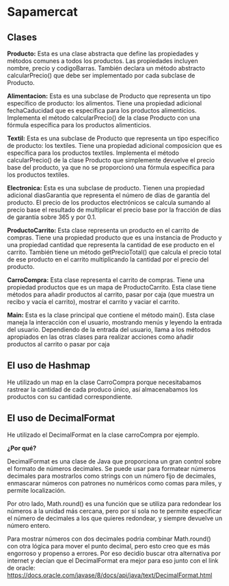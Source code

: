 # Sapamercat

## Clases

**Producto:** Esta es una clase abstracta que define las propiedades y métodos comunes a todos los productos. Las propiedades incluyen nombre, precio y codigoBarras. También declara un método abstracto calcularPrecio() que debe ser implementado por cada subclase de Producto. 

**Alimentacion:** Esta es una subclase de Producto que representa un tipo específico de producto: los alimentos. Tiene una propiedad adicional fechaCaducidad que es específica para los productos alimenticios. Implementa el método calcularPrecio() de la clase Producto con una fórmula específica para los productos alimenticios.  

**Textil:** Esta es una subclase de Producto que representa un tipo específico de producto: los textiles. Tiene una propiedad adicional composicion que es específica para los productos textiles. Implementa el método calcularPrecio() de la clase Producto que simplemente devuelve el precio base del producto, ya que no se proporcionó una fórmula específica para los productos textiles.

**Electronica:** Esta es una subclase de producto. Tienen una propiedad adicional diasGarantia que representa el número de días de garantía del producto. El precio de los productos electrónicos se calcula sumando al precio base el resultado de multiplicar el precio base por la fracción de días de garantía sobre 365 y por 0.1.

**ProductoCarrito:** Esta clase representa un producto en el carrito de compras. Tiene una propiedad producto que es una instancia de Producto y una propiedad cantidad que representa la cantidad de ese producto en el carrito. También tiene un método getPrecioTotal() que calcula el precio total de ese producto en el carrito multiplicando la cantidad por el precio del producto.

**CarroCompra:** Esta clase representa el carrito de compras. Tiene una propiedad productos que es un mapa de ProductoCarrito. Esta clase tiene métodos para añadir productos al carrito, pasar por caja (que muestra un recibo y vacía el carrito), mostrar el carrito y vaciar el carrito.  

**Main:** Esta es la clase principal que contiene el método main(). Esta clase maneja la interacción con el usuario, mostrando menús y leyendo la entrada del usuario. Dependiendo de la entrada del usuario, llama a los métodos apropiados en las otras clases para realizar acciones como añadir productos al carrito o pasar por caja


## El uso de Hashmap

He utilizado un map en la clase CarroCompra porque necesitabamos rastrear la cantidad de cada produco único, así almacenabamos los productos con su cantidad correspondiente.

## El uso de DecimalFormat

He utilizado el DecimalFormat en la clase carroCompra por ejemplo.

**¿Por qué?**


DecimalFormat es una clase de Java que proporciona un gran control sobre el formato de números decimales. Se puede usar para formatear números decimales para mostrarlos como strings con un número fijo de decimales, enmascarar números con patrones no numéricos como comas para miles, y permite localización.

Por otro lado, Math.round() es una función que se utiliza para redondear los números a la unidad más cercana, pero por sí sola no te permite especificar el número de decimales a los que quieres redondear, y siempre devuelve un número entero.

Para mostrar números con dos decimales podria combinar Math.round() con otra lógica para mover el punto decimal, pero esto creo que es más engorroso y propenso a errores. Por eso decidío buscar otra alternativa por internet y decían que el DecimalFormat era mejor para eso junto con el link de oracle: https://docs.oracle.com/javase/8/docs/api/java/text/DecimalFormat.html

